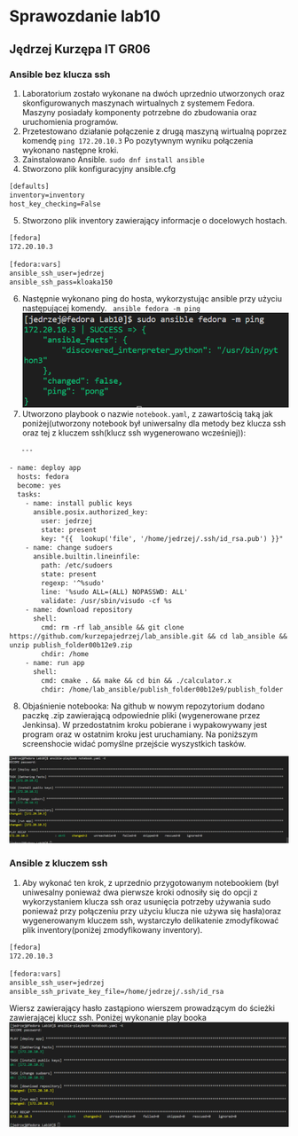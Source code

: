 # Sprawozdanie lab10
## Jędrzej Kurzępa IT GR06

### Ansible bez klucza ssh
1. Laboratorium zostało wykonane na dwóch uprzednio utworzonych oraz skonfigurowanych maszynach wirtualnych z systemem Fedora. Maszyny posiadały komponenty potrzebne do zbudowania oraz uruchomienia programów. 
2. Przetestowano działanie połączenie z drugą maszyną wirtualną poprzez komendę
   `ping 172.20.10.3`
Po pozytywnym wyniku połączenia wykonano następne kroki.
3. Zainstalowano Ansible.
`sudo dnf install ansible`
4. Stworzono plik konfiguracyjny ansible.cfg
```
[defaults]
inventory=inventory
host_key_checking=False
```
5. Stworzono plik inventory zawierający informacje o docelowych hostach.
```
[fedora]
172.20.10.3

[fedora:vars]
ansible_ssh_user=jedrzej
ansible_ssh_pass=kloaka150
```
6. Następnie wykonano ping do hosta, wykorzystując ansible przy użyciu następującej komendy.
   ` ansible fedora -m ping`
   ![fedora](1.png)
7. Utworzono playbook o nazwie `notebook.yaml`, z zawartością taką jak poniżej(utworzony notebook był uniwersalny dla metody bez klucza ssh oraz tej z kluczem ssh(klucz ssh wygenerowano wcześniej)): 
``` 
   ---

- name: deploy app
  hosts: fedora
  become: yes
  tasks:
    - name: install public keys
      ansible.posix.authorized_key:
        user: jedrzej
        state: present
        key: "{{  lookup('file', '/home/jedrzej/.ssh/id_rsa.pub') }}"
    - name: change sudoers
      ansible.builtin.lineinfile:
        path: /etc/sudoers
        state: present
        regexp: '^%sudo'
        line: '%sudo ALL=(ALL) NOPASSWD: ALL'
        validate: /usr/sbin/visudo -cf %s
    - name: download repository
      shell:
        cmd: rm -rf lab_ansible && git clone https://github.com/kurzepajedrzej/lab_ansible.git && cd lab_ansible && unzip publish_folder00b12e9.zip
        chdir: /home
    - name: run app
      shell:
        cmd: cmake . && make && cd bin && ./calculator.x
        chdir: /home/lab_ansible/publish_folder00b12e9/publish_folder
```
8. Objaśnienie notebooka: Na github w nowym repozytorium dodano paczkę .zip zawierającą odpowiednie pliki (wygenerowane przez Jenkinsa). W przedostatnim kroku pobierane i wypakowywany jest program oraz w ostatnim kroku jest uruchamiany. Na poniższym screenshocie widać pomyślne przejście wyszystkich tasków. 

![fedora2](2_1.png)

### Ansible z kluczem ssh

1. Aby wykonać ten krok, z uprzednio przygotowanym notebookiem (był uniwesalny ponieważ dwa pierwsze kroki odnosiły się do opcji z wykorzystaniem klucza ssh oraz usunięcia potrzeby używania sudo ponieważ przy połączeniu przy użyciu klucza nie używa się hasła)oraz wygenerowanym kluczem ssh, wystarczyło delikatenie zmodyfikować plik inventory(poniżej zmodyfikowany inventory).
```
[fedora]
172.20.10.3

[fedora:vars]
ansible_ssh_user=jedrzej
ansible_ssh_private_key_file=/home/jedrzej/.ssh/id_rsa
```

Wiersz zawierający hasło zastąpiono wierszem prowadzącym do ścieżki zawierającej klucz ssh. Poniżej wykonanie play booka 
![2](2_2.png)

